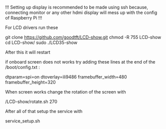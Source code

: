 
!!! Setting up display is recommended to be made using ssh because, connecting monitor or any other hdmi display will mess up with the config of Raspberry Pi !!!

For LCD drivers run these

git clone https://github.com/goodtft/LCD-show.git
chmod -R 755 LCD-show
cd LCD-show/
sudo ./LCD35-show

After this it will restart

if onboard screen does not works 
try adding these lines at the end of the /boot/config.txt :

dtparam=spi=on
dtoverlay=ili9486
framebuffer_width=480
framebuffer_height=320

 
When screen works change the rotation of the screen with

/LCD-show/rotate.sh 270

After all of that setup the service with 

service_setup.sh 
